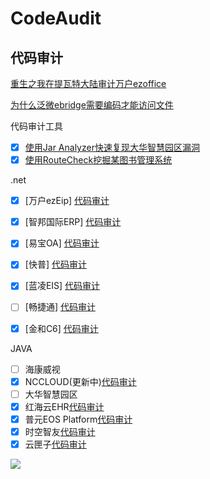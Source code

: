 # CodeAudit

## 代码审计

[重生之我在提瓦特大陆审计万户ezoffice](Code_Audit/whirezoffice.md)

[为什么泛微ebridge需要编码才能访问文件](Code_Audit/ebridge.md)

代码审计工具

- [x] [使用Jar Analyzer快速复现大华智慧园区漏洞](Code_Audit/jaranalyzer.md)
- [x]  [使用RouteCheck挖掘某图书管理系统](Code_Audit/tushu.md)

.net

- [x] [万户ezEip] [代码审计](Code_Audit/wanhu.md)

- [x] [智邦国际ERP] [代码审计](Code_Audit/zhibangguoji.md)

- [x] [易宝OA] [代码审计](Code_Audit/yibao.md)

- [x] [快普] [代码审计](Code_Audit/kuaipu.md)

- [x] [蓝凌EIS] [代码审计](Code_Audit/lanling.md)

- [ ] [畅捷通] [代码审计](Code_Audit)

- [x] [金和C6] [代码审计](Code_Audit/c6.md)

JAVA

- [ ] 海康威视
- [x] NCCLOUD(更新中)[代码审计](Code_Audit/nccloud.md)
- [ ] 大华智慧园区
- [x] 红海云EHR[代码审计](Code_Audit/honghaiyun.md)
- [x] 普元EOS Platform[代码审计](Code_Audit/puyuan.md)
- [x] 时空智友[代码审计](Code_Audit/shikong.md)
- [x] 云匣子[代码审计](Code_Audit/yunxiazi.md)

![](https://img.xwyue.com/i/2024/03/29/660619bd229f5.png)

